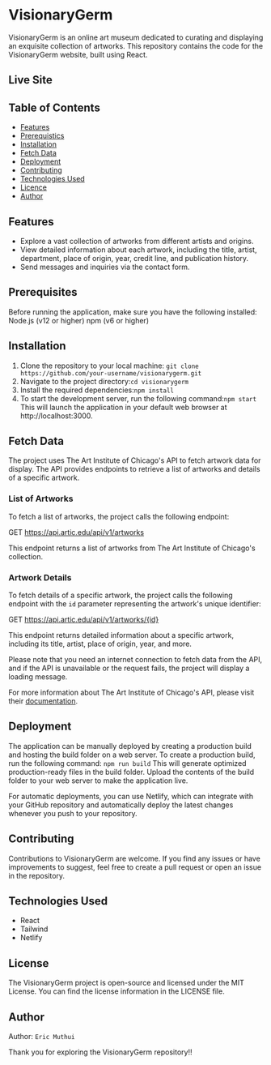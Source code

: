 # VisionaryGerm 
VisionaryGerm is an online art museum dedicated to curating and displaying an exquisite collection of artworks. This repository contains the code for the VisionaryGerm website, built using React.

## Live Site



## Table of Contents

- [Features](#features)
- [Prerequistics](#prerequisites)
- [Installation](#installation)
- [Fetch Data](#fetch-data)
- [Deployment](#deployment)
- [Contributing](#contributing)
- [Technologies Used](#technologies-used)
- [Licence](#license)
- [Author](#author)

## Features
- Explore a vast collection of artworks from different artists and origins.
- View detailed information about each artwork, including the title, artist, department, place of origin, year, credit line, and publication history.
- Send messages and inquiries  via the contact form.


## Prerequisites
Before running the application, make sure you have the following installed:
Node.js (v12 or higher)
npm (v6 or higher)

## Installation
1. Clone the repository to your local machine: `git clone https://github.com/your-username/visionarygerm.git`
2. Navigate to the project directory:`cd visionarygerm`
3. Install the required dependencies:`npm install`
4. To start the development server, run the following command:`npm start`   
This will launch the application in your default web browser at http://localhost:3000.


## Fetch Data

The project uses The Art Institute of Chicago's API to fetch artwork data for display. The API provides endpoints to retrieve a list of artworks and details of a specific artwork.

### List of Artworks

To fetch a list of artworks, the project calls the following endpoint:

GET https://api.artic.edu/api/v1/artworks

This endpoint returns a list of artworks from The Art Institute of Chicago's collection.

### Artwork Details

To fetch details of a specific artwork, the project calls the following endpoint with the `id` parameter representing the artwork's unique identifier:

GET https://api.artic.edu/api/v1/artworks/{id}


This endpoint returns detailed information about a specific artwork, including its title, artist, place of origin, year, and more.

Please note that you need an internet connection to fetch data from the API, and if the API is unavailable or the request fails, the project will display a loading message.

For more information about The Art Institute of Chicago's API, please visit their [documentation](https://artic.edu/docs).


## Deployment
The application can be manually deployed by creating a production build and hosting the build folder on a web server. To create a production build, run the following command:
`npm run build`
This will generate optimized production-ready files in the build folder. Upload the contents of the build folder to your web server to make the application live.

For automatic deployments, you can use Netlify, which can integrate with your GitHub repository and automatically deploy the latest changes whenever you push to your repository.

## Contributing
Contributions to VisionaryGerm  are welcome. If you find any issues or have improvements to suggest, feel free to create a pull request or open an issue in the repository.

## Technologies Used
- React
- Tailwind
- Netlify

## License
The VisionaryGerm project is open-source and licensed under the MIT License. You can find the license information in the LICENSE file.

## Author
Author: `Eric Muthui`


Thank you for exploring the VisionaryGerm repository!!



<!-- Folder Structure

|-- src
    |-- components
        |-- About.js
        |-- ArtWorkDetails.js
        |-- ArtWorkItem.js
        |-- ArtWorkList.js
        |-- Contact.js
        |-- Form.js
        |-- Home.js
        |-- NavBar.js
    |-- images
        |-- homepagepic.jpg
    |-- App.js
    |-- index.js
src: Contains all the source code for the application.
components: Contains the individual components used in the application, such as About, ArtWorkDetails, ArtWorkItem, ArtWorkList, Contact, Form, Home, and NavBar.
images: Contains images used in the application, such as homepagepic.jpg.
App.js: Main application component that handles routing and renders the appropriate components based on the URL path.
index.js: Entry point of the application where the React app is rendered into the DOM.
Routing
The application uses React Router for client-side routing. The different routes and components associated with them are defined in the App.js file.

/: Home page displaying an image and hero content.
/art: Artwork list page displaying a collection of artworks.
/art/:id: Artwork details page showing detailed information about a specific artwork.
/contacts: Contact page with a contact form and museum information.
Data Fetching
The application fetches data from the Art Institute of Chicago API to display the list of artworks and artwork details. The ArtWorkList component fetches the list of artworks, and the ArtWorkDetails component fetches the details of a specific artwork using the fetch API. -->